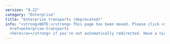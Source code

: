 ```yaml
---
version: "0.22"
category: "Enterprise"
title: "Enterprise transports (deprecated)"
info: "<strong>NOTE:</strong> This page has been moved. Please click <strong><a
  href=enterprise-transports
  >here</a></strong> if you're not automatically redirected. Have a nice day!"
---
```


<meta http-equiv="refresh" content="1;url=enterprise-transports">
